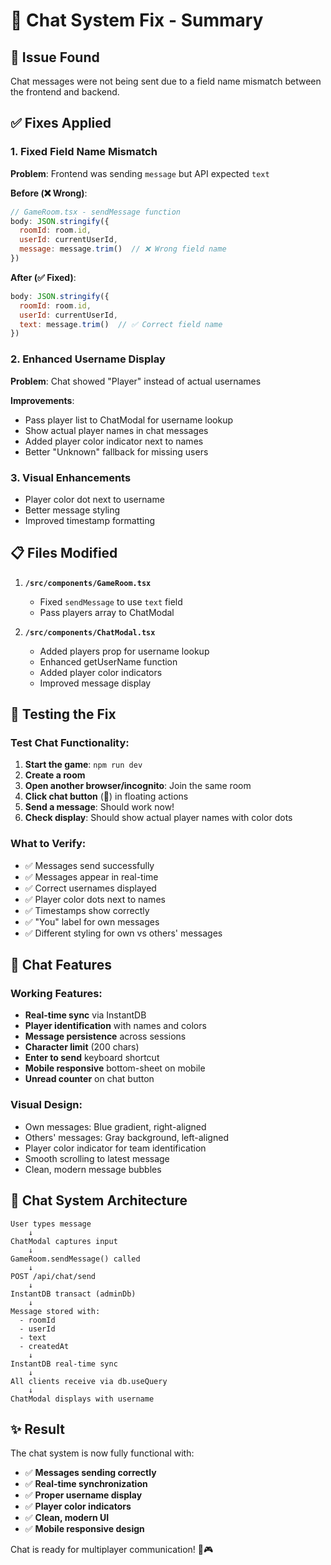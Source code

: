 # 💬 Chat System Fix - Summary

## 🐛 Issue Found
Chat messages were not being sent due to a field name mismatch between the frontend and backend.

## ✅ Fixes Applied

### 1. **Fixed Field Name Mismatch**
**Problem**: Frontend was sending `message` but API expected `text`

**Before (❌ Wrong)**:
```javascript
// GameRoom.tsx - sendMessage function
body: JSON.stringify({
  roomId: room.id,
  userId: currentUserId,
  message: message.trim()  // ❌ Wrong field name
})
```

**After (✅ Fixed)**:
```javascript
body: JSON.stringify({
  roomId: room.id,
  userId: currentUserId,
  text: message.trim()  // ✅ Correct field name
})
```

### 2. **Enhanced Username Display**
**Problem**: Chat showed "Player" instead of actual usernames

**Improvements**:
- Pass player list to ChatModal for username lookup
- Show actual player names in chat messages
- Added player color indicator next to names
- Better "Unknown" fallback for missing users

### 3. **Visual Enhancements**
- Player color dot next to username
- Better message styling
- Improved timestamp formatting

## 📋 Files Modified

1. **`/src/components/GameRoom.tsx`**
   - Fixed `sendMessage` to use `text` field
   - Pass players array to ChatModal

2. **`/src/components/ChatModal.tsx`**
   - Added players prop for username lookup
   - Enhanced getUserName function
   - Added player color indicators
   - Improved message display

## 🧪 Testing the Fix

### Test Chat Functionality:
1. **Start the game**: `npm run dev`
2. **Create a room**
3. **Open another browser/incognito**: Join the same room
4. **Click chat button** (💬) in floating actions
5. **Send a message**: Should work now!
6. **Check display**: Should show actual player names with color dots

### What to Verify:
- ✅ Messages send successfully
- ✅ Messages appear in real-time
- ✅ Correct usernames displayed
- ✅ Player color dots next to names
- ✅ Timestamps show correctly
- ✅ "You" label for own messages
- ✅ Different styling for own vs others' messages

## 🎨 Chat Features

### Working Features:
- **Real-time sync** via InstantDB
- **Player identification** with names and colors
- **Message persistence** across sessions
- **Character limit** (200 chars)
- **Enter to send** keyboard shortcut
- **Mobile responsive** bottom-sheet on mobile
- **Unread counter** on chat button

### Visual Design:
- Own messages: Blue gradient, right-aligned
- Others' messages: Gray background, left-aligned
- Player color indicator for team identification
- Smooth scrolling to latest message
- Clean, modern message bubbles

## 🚀 Chat System Architecture

```
User types message
    ↓
ChatModal captures input
    ↓
GameRoom.sendMessage() called
    ↓
POST /api/chat/send
    ↓
InstantDB transact (adminDb)
    ↓
Message stored with:
  - roomId
  - userId  
  - text
  - createdAt
    ↓
InstantDB real-time sync
    ↓
All clients receive via db.useQuery
    ↓
ChatModal displays with username
```

## ✨ Result

The chat system is now fully functional with:
- ✅ **Messages sending correctly**
- ✅ **Real-time synchronization**
- ✅ **Proper username display**
- ✅ **Player color indicators**
- ✅ **Clean, modern UI**
- ✅ **Mobile responsive design**

Chat is ready for multiplayer communication! 💬🎮
